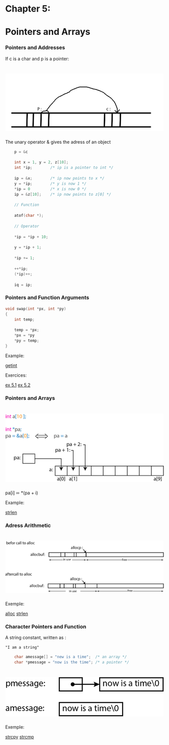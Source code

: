 # Chapter 5:
# Pointers and Arrays

### Pointers and Addresses

If c is a char and p is a pointer:

<h1 align="center">
    <img src="./diagram/pointeurPC.png">
</h1>

The unary operator & gives the adress of an object

```c
    p = &c

    int x = 1, y = 2, z[10];
    int *ip;        /* ip is a pointer to int */

    ip = &x;        /* ip now points to x */
    y = *ip;        /* y is now 1 */
    *ip = 0         /* x is now 0 */
    ip = &z[10];    /* ip now points to z[0] */

    // Function

    atof(char *);

    // Operator

    *ip = *ip + 10;

    y = *ip + 1;

    *ip += 1;

    ++*ip;
    (*ip)++;

    iq = ip;
```

### Pointers and Function Arguments

```c
void swap(int *px, int *py)
{
    int temp;

    temp = *px;
    *px = *py
    *py = temp;
}
```

Example:

[getint](01-getint.c)

Exercices:

[ex 5.1](exercises/ex5-01.c)
[ex 5.2](exercises/ex5-02.c)

### Pointers and Arrays

<h1 align="center">
    <img src="./diagram/array_c.png">
</h1>

pa[i] ⬄ *(pa + i)

Example:

[strlen](02-strlen.c)

### Adress Arithmetic

<h1 align="center">
    <img src="./diagram/alloc.png">
</h1>

Exemple:

[alloc](03-alloc.c)
[strlen](04-strlen.c)

### Character Pointers and Function

A string constant, written as :

    "I am a string"

```c
    char amessage[] = "new is a time";  /* an array */
    char *pmessage = "now is the time"; /* a pointer */
```

<h1 align="center">
    <img src="./diagram/pmessage.png">
</h1>

Exemple:

[strcpy](05-strcpy.c)
[strcmp](06-strcmp.c)
